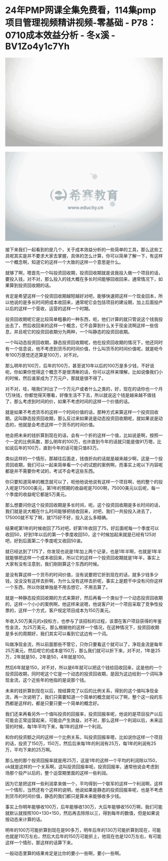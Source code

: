 # 24年PMP网课全集免费看，114集pmp项目管理视频精讲视频-零基础 - P78：0710成本效益分析 - 冬x溪 - BV1Zo4y1c7Yh

![](img/4252a37ad7df74f100cac1301612060d_0.png)

![](img/4252a37ad7df74f100cac1301612060d_1.png)

接下来我们一起看到的是几个，关于成本效益分析的一些简单的工具，那么这些工具呢其实是并不要求大家去掌握，具体的怎么计算，你可以简单了解一下，有这样一个概念啊，知道它的这样一个大致的这样一个意思是什么。

就够了啊，嗯首先一个叫投资回收期，投资回收期就是说我投入做一个项目的话，要投入钱，对不对，那么投入的钱大概在多长时间能够回收回来，通常情况下，如果算到投资回收期的话。

肯定是希望这样一个投资回收期越短越好对吧，能够快速把这样一个现金回本，所以他说的是多长时间把成本收回来，通常呢它会包括项目的建设期，加上后面投产以后的这样一个营收，运营的这样一个时期。

投资回收期呢它是比较简单粗暴的一种东西，呃，他们计算的就只管说这个钱我投出去了，然后收回来的这样一个概念，它不会算到什么关于现金流啊这样一些信息，并且呢它的投资回收期分为两种，一个叫静态的投资回收期。

一个叫动态投资回收期，静态投资回收期呢，他在投资回收期的情况下，他还同时有一个信息说，他不考虑到货币的时间价值，什么叫货币的时间价值呢，就是呃今年100万感觉还还算是100万，对不对。

那么明年的100万，后年的100万，甚至说10年以后的100万是多少钱，不好说呃，你如果你觉得这个概念不是很清晰的话，你可以这样来理解，比如说像我们小的时候，然后谁家成为了万元户，那就是很不得了。

对不对，哇，哦我们村出了一个万元户或者什么之类的，好，现在的话你也一个月1万块钱，你都觉得天哪看，好像生活不下去，所以就说这个钱是越来越不值钱了，那么考虑到时间的价，如果不考虑时间的这样一个价值的话。

就是如果不考虑货币的这样一个时间价值的话，那种方式来算这样一个投资回收期，这叫静态投资回收期，那么反过来如果说是动态投资回收期呢，就如果说是动态的，他就是会考虑这样一个货币的时间价值。

他会把未来的钱折算到现在的话，会有一个折的这样一个值，比如说是啊，按照一个一定的比例系数，那么明年的100万，也许直到今年的话就只能是值91万嗯，比如说后年的100万，直到今年的话可能只值83万。

类似这样的一个情形，那越往后面走，钱值折向的话就是越来越少啊，这是一个投资回收期，我们可以一起来简单看一个小的试题的案例啊，而事实上呢以下内容呢都是并不需要你考试的，考试不会考这些东西。

你只要知道简单的概念就可以了，呃他他说他说有这样一个项目啊，他的整个的投入呢是175000美元，第1年的预期的收益呢是7000啊，75000美元以后呢，每一个季度的收益呢它都是5万美元。

那么想要问你这个投资回收期是多长时间，呃，这个投资回收期是多长时间的话，我们就是说大概在什么时间能够把钱收回来，对吧，我们一共投投入进去了，175000就不写了啊，就175好不好，投入这么多精确。

结果呢第1年的时候收回了75对吧，好第1年收回了75，好后面呢每一个季度可以收回50，好到1年以后的第一个季度收回50，这个时候加起来就是已经有125对吧，好到后面第二个季度呢又收回50诶。

就已经达到了175了，你发现也说是1年加上两个记录，也是1年半啊，也就是1年半就能够把这样一个成本收回来，所以它的这样一个投资回收期就是1年半，事实上大家有没有注意到，我们刚刚算这个东西的时候。

是没有算这样一个货币的时间价值，没有说要把它折到现在的话，就多少钱多少钱，没没没有这样去折啊，为什么没有这样去折呢，事实上是题干中没有问你这样一个东西，所以你就单独是不用去想它，不用去算了。

就是一种静态投资回收期的方式来算好，然后再看一个类似于一个动态投资回收期的，这样一个小小的案例啊，他这样来说嗯，他说客户对一个项目采取了竞争性投票的，这样一个方式，客户规定项目成本为150万美元。

年收入50万美元的x投标方，也参与了该招标的过程，该潜在客户项目获得的年鉴性金流，为25万美元，那么根据他的这样一个情况，在这种情况下，投资回收期是多长的周期好，我们其实可以看到它这边有一个词。

叫做净现金流，所以前面那些不管它，只你只要看这个就可以了，净现金流是每年25万美元，然后呢它的成本是150万，那么我们就可以折下来，对不对，1年是25万，2年就是50，2年是50，4年就是100。

然后6年就是150，对不对，所以是6年就可以把这个钱给回收回来，这是他的一个投资回收期，同时呢这个它是一个动态的投资回收期，是因为这边给到一个词叫净现金流，这个近些年的他指的是说那个钱。

未来的钱折算到现在以后，按结算完了以后的比例关系，得到的这个值叫净现金流，再一次说明了，我们只需要知道一个简单的概念就可以了啊，整个这一段的东西都是这样的，都是只要只要一个简单的概念好。

我们还来再看另外一个值叫投资的回报率，投资回报率呢，他说的是项目投产以后可能会正常运营起来，可能会产生效益，对不对，那么这样一个利润以后，未来运营的时候，每1年平均下来，每1年的这样一个利润。

和你的投资额之间的这样一个比例关系，叫投资回报率嗯，比如说你这样一个项目的话，投资了150万，150万，然后后来每1年的利润有25万，每1年的利润有25万，平均下来的25万啊。

那么他的那个投资回报率就是用25万，这是1年的这样一个平均的利润除以150，ok就是这样的一个关系啊，这叫投资回报率呃，投资回报率，通常他说会考虑到场那个投产以后的，整个运营期里面的这样一些利润。

因为它是把这样一些利润拿来做一个，平均得到一个联军的这样一个利润啊，这样一个情形，当然还有个这样的说明，他说如果是静态的投资回报率呢，也是不考虑到货币的时间价值，静态的我们都只是算未来能够收多少钱。

事实上你明年能够收100万，后年能够收130万，大后年能够收150万啊，我们可能就默认就按照100+130+150，然后再去除除以三，得到每年的数值，但是如果说按动态来计算的话。

明年的100万可能折算到现在是90多万，明年后年的130万可能折算到现在，可能也就是110万左右，然后大后年的150万可能折上，他现在也是120万左右，有可能这样一个情形，那这样的话算下来。

一般动态里算的结果肯定是比你的要小一些啊，要小一些啊。